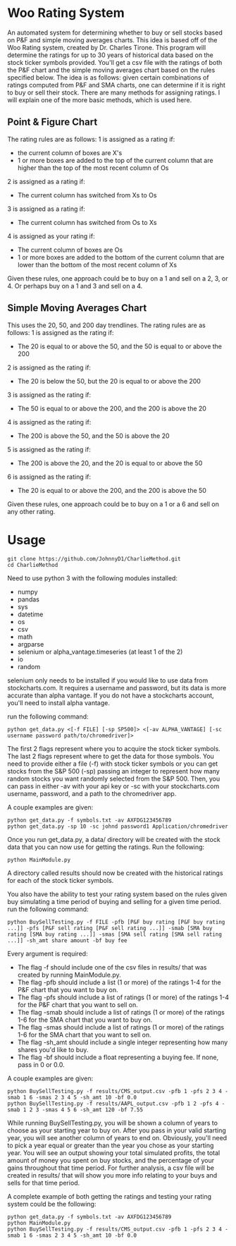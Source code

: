 # Woo Rating System
An automated system for determining whether to buy or sell stocks based on P&F and simple moving averages charts.
This idea is based off of the Woo Rating system, created by Dr. Charles Tirone.
This program will determine the ratings for up to 30 years of historical data based on the stock ticker symbols provided.
You'll get a csv file with the ratings of both the P&F chart and the simple moving averages chart based on the rules specified below.
The idea is as follows: given certain combinations of ratings computed from P&F and SMA charts, one can determine if it is right to buy or sell their stock.
There are many methods for assigning ratings. I will explain one of the more basic methods, which is used here.

## Point & Figure Chart
The rating rules are as follows:
1 is assigned as a rating if:
- the current column of boxes are X's
- 1 or more boxes are added to the top of the current column that are higher than the top of the most recent column of Os

2 is assigned as a rating if:
- The current column has switched from Xs to Os

3 is assigned as a rating if:
- The current column has switched from Os to Xs

4 is assigned as your rating if:
- The current column of boxes are Os
- 1 or more boxes are added to the bottom of the current column that are lower than the bottom of the most recent column of Xs

Given these rules, one approach could be to buy on a 1 and sell on a 2, 3, or 4. Or perhaps buy on a 1 and 3 and sell on a 4.

## Simple Moving Averages Chart
This uses the 20, 50, and 200 day trendlines. The rating rules are as follows:
1 is assigned as the rating if:
- The 20 is equal to or above the 50, and the 50 is equal to or above the 200

2 is assigned as the rating if:
- The 20 is below the 50, but the 20 is equal to or above the 200

3 is assigned as the rating if:
- The 50 is equal to or above the 200, and the 200 is above the 20

4 is assigned as the rating if:
- The 200 is above the 50, and the 50 is above the 20

5 is assigned as the rating if:
- The 200 is above the 20, and the 20 is equal to or above the 50

6 is assigned as the rating if:
- The 20 is equal to or above the 200, and the 200 is above the 50

Given these rules, one approach could be to buy on a 1 or a 6 and sell on any other rating.

# Usage
```
git clone https://github.com/JohnnyD1/CharlieMethod.git
cd CharlieMethod
```
Need to use python 3 with the following modules installed:
- numpy
- pandas
- sys 
- datetime 
- os
- csv
- math
- argparse
- selenium or alpha_vantage.timeseries (at least 1 of the 2)
- io
- random

selenium only needs to be installed if you would like to use data from stockcharts.com. It requires a username and password, but its data is more accurate than alpha vantage. If you do not have a stockcharts account, you'll need to install alpha vantage.

run the following command:
```
python get_data.py <[-f FILE] [-sp SP500]> <[-av ALPHA_VANTAGE] [-sc username password path/to/chromedriver]>
```
The first 2 flags represent where you to acquire the stock ticker symbols. The last 2 flags represent where to get the data for those symbols.
You need to provide either a file (-f) with stock ticker symbols or you can get stocks from the S&P 500 (-sp) passing an integer to represent how many random stocks you want randomly selected from the S&P 500. Then, you can pass in either -av with your api key or -sc with your stockcharts.com username, password, and a path to the chromedriver app.

A couple examples are given:
```
python get_data.py -f symbols.txt -av AXFDG123456789
python get_data.py -sp 10 -sc johnd password1 Application/chromedriver
```

Once you run get_data.py, a data/ directory will be created with the stock data that you can now use for getting the ratings. 
Run the following:
```
python MainModule.py
```
A directory called results should now be created with the historical ratings for each of the stock ticker symbols.

You also have the ability to test your rating system based on the rules given buy simulating a time period of buying and selling for a given time period.
run the following command:
```
python BuySellTesting.py -f FILE -pfb [P&F buy rating [P&F buy rating ...]] -pfs [P&F sell rating [P&F sell rating ...]] -smab [SMA buy rating [SMA buy rating ...]] -smas [SMA sell rating [SMA sell rating ...]] -sh_amt share amount -bf buy fee
```
Every argument is required:
- The flag -f should include one of the csv files in results/ that was created by running MainModule.py. 
- The flag -pfb should include a list (1 or more) of the ratings 1-4 for the P&F chart that you want to buy on.
- The flag -pfs should include a list of ratings (1 or more) of the ratings 1-4 for the P&F chart that you want to sell on.
- The flag -smab should include a list of ratings (1 or more) of the ratings 1-6 for the SMA chart that you want to buy on.
- The flag -smas should include a list of ratings (1 or more) of the ratings 1-6 for the SMA chart that you want to sell on.
- The flag -sh_amt should include a single integer representing how many shares you'd like to buy.
- The flag -bf should include a float representing a buying fee. If none, pass in 0 or 0.0.

A couple examples are given:
```
python BuySellTesting.py -f results/CMS_output.csv -pfb 1 -pfs 2 3 4 -smab 1 6 -smas 2 3 4 5 -sh_amt 10 -bf 0.0
python BuySellTesting.py -f results/AAPL_output.csv -pfb 1 2 -pfs 4 -smab 1 2 3 -smas 4 5 6 -sh_amt 120 -bf 7.55
```
While running BuySellTesting.py, you will be shown a column of years to choose as your starting year to buy on. After you pass in your valid starting year, you will see another column of years to end on. Obviously, you'll need to pick a year equal or greater than the year you chose as your starting year. You will see an output showing your total simulated profits, the total amount of money you spent on buy stocks, and the percentage of your gains throughout that time period.
For further analysis, a csv file will be created in results/ that will show you more info relating to your buys and sells for that time period.

A complete example of both getting the ratings and testing your rating system could be the following:
```
python get_data.py -f symbols.txt -av AXFDG123456789
python MainModule.py
python BuySellTesting.py -f results/CMS_output.csv -pfb 1 -pfs 2 3 4 -smab 1 6 -smas 2 3 4 5 -sh_amt 10 -bf 0.0
```
